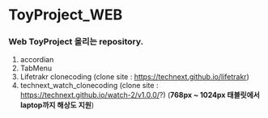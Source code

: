 # ToyProject_WEB

### Web ToyProject 올리는 repository.

1. accordian 
2. TabMenu
3. Lifetrakr clonecoding (clone site : https://technext.github.io/lifetrakr)
4. technext_watch_clonecoding (clone site : https://technext.github.io/watch-2/v1.0.0/?) (**768px ~ 1024px 태블릿에서 laptop까지 해상도 지원**)
